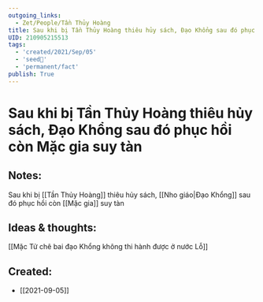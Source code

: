 ```yaml
---
outgoing_links:
  - Zet/People/Tần Thủy Hoàng
title: Sau khi bị Tần Thủy Hoàng thiêu hủy sách, Đạo Khổng sau đó phục hồi còn Mặc gia suy tàn
UID: 210905215513
tags:
  - 'created/2021/Sep/05'
  - 'seed🥜'
  - 'permanent/fact'
publish: True
---
```

# Sau khi bị Tần Thủy Hoàng thiêu hủy sách, Đạo Khổng sau đó phục hồi còn Mặc gia suy tàn

## Notes:
Sau khi bị [[Tần Thủy Hoàng]] thiêu hủy sách, [[Nho giáo|Đạo Khổng]] sau đó phục hồi còn [[Mặc gia]] suy tàn

## Ideas & thoughts:
[[Mặc Tử chê bai đạo Khổng không thi hành được ở nước Lỗ]]

## Created:
- [[2021-09-05]]
